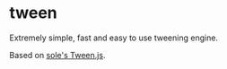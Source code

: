 tween
=====
Extremely simple, fast and easy to use tweening engine.

Based on [sole's Tween.js](https://github.com/sole/tween.js).